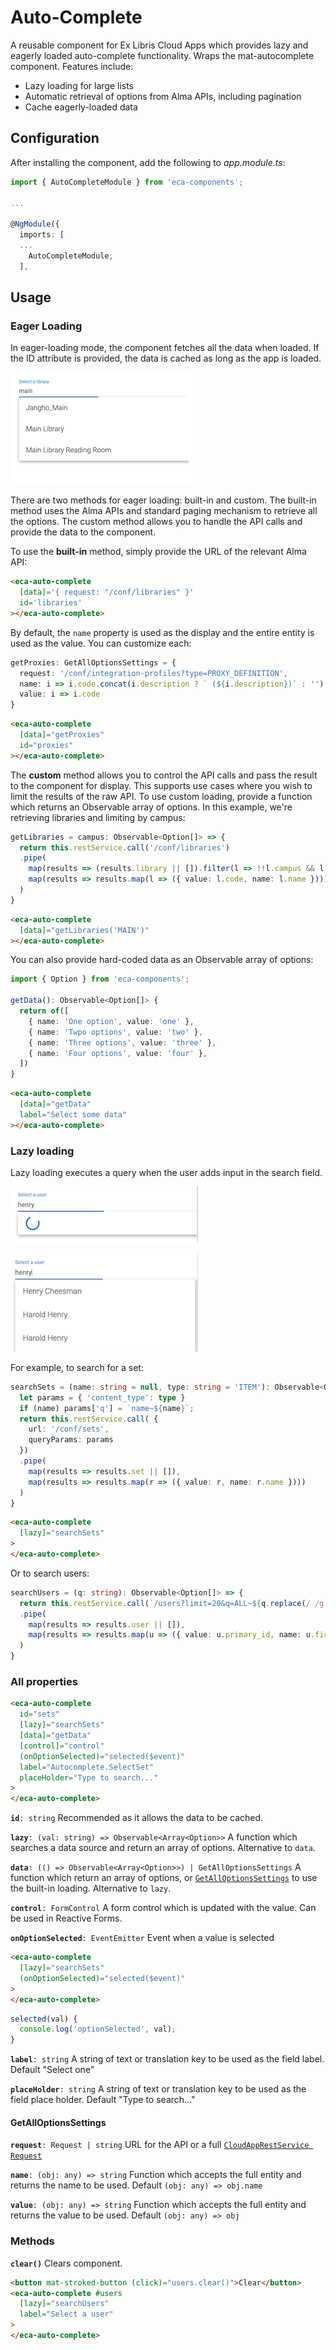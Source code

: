 # Auto-Complete

A reusable component for Ex Libris Cloud Apps which provides lazy and eagerly loaded auto-complete functionality. Wraps the mat-autocomplete component. Features include:
* Lazy loading for large lists
* Automatic retrieval of options from Alma APIs, including pagination
* Cache eagerly-loaded data

## Configuration
After installing the component, add the following to _app.module.ts_:

```typescript
import { AutoCompleteModule } from 'eca-components';

...

@NgModule({
  imports: [
  ...
    AutoCompleteModule,
  ],
```

## Usage

### Eager Loading
In eager-loading mode, the component fetches all the data when loaded. If the ID attribute is provided, the data is cached as long as the app is loaded.

![Auto-Complete](./screenshots/auto-complete-data.png)

There are two methods for eager loading: built-in and custom. The built-in method uses the Alma APIs and standard paging mechanism to retrieve all the options. The custom method allows you to handle the API calls and provide the data to the component.

To use the **built-in** method, simply provide the URL of the relevant Alma API:
```html
<eca-auto-complete
  [data]='{ request: "/conf/libraries" }'
  id='libraries'
></eca-auto-complete>
```

By default, the `name` property is used as the display and the entire entity is used as the value. You can customize each:

```ts
getProxies: GetAllOptionsSettings = {
  request: '/conf/integration-profiles?type=PROXY_DEFINITION',
  name: i => i.code.concat(i.description ? ` (${i.description})` : ''),
  value: i => i.code
}
```
```html
<eca-auto-complete
  [data]="getProxies"
  id="proxies"
></eca-auto-complete>
```

The **custom** method allows you to control the API calls and pass the result to the component for display. This supports use cases where you wish to limit the results of the raw API. To use custom loading, provide a function which returns an Observable array of options. In this example, we're retrieving libraries and limiting by campus:
```ts
getLibraries = campus: Observable<Option[]> => {
  return this.restService.call('/conf/libraries')
  .pipe(
    map(results => (results.library || []).filter(l => !!l.campus && l.campus.value==campus)),
    map(results => results.map(l => ({ value: l.code, name: l.name })))
  )
}
```
```html
<eca-auto-complete
  [data]="getLibraries('MAIN')"
></eca-auto-complete>
```

You can also provide hard-coded data as an Observable array of options:
```ts
import { Option } from 'eca-components';

getData(): Observable<Option[]> {
  return of([
    { name: 'One option', value: 'one' },
    { name: 'Twpo options', value: 'two' },
    { name: 'Three options', value: 'three' },
    { name: 'Four options', value: 'four' },
  ])
}
```
```html
<eca-auto-complete
  [data]="getData"
  label="Select some data"
></eca-auto-complete>
```

### Lazy loading
Lazy loading executes a query when the user adds input in the search field. 

![Lazy loading](./screenshots/auto-complete-lazy-loading.png)

![Lazy loaded](./screenshots/auto-complete-lazy-loaded.png)

For example, to search for a set:
```ts
searchSets = (name: string = null, type: string = 'ITEM'): Observable<Option[]> => {
  let params = { 'content_type': type }
  if (name) params['q'] = `name~${name}`;
  return this.restService.call( {
    url: '/conf/sets',
    queryParams: params
  })
  .pipe(
    map(results => results.set || []),
    map(results => results.map(r => ({ value: r, name: r.name })))
  )  
}
```
```html
<eca-auto-complete
  [lazy]="searchSets"
>
</eca-auto-complete>
```

Or to search users:
```ts
searchUsers = (q: string): Observable<Option[]> => {
  return this.restService.call(`/users?limit=20&q=ALL~${q.replace(/ /g,'%2b')}`)
  .pipe(
    map(results => results.user || []),
    map(results => results.map(u => ({ value: u.primary_id, name: u.first_name + ' ' + u.last_name })))
  )
}
```

### All properties

```html
<eca-auto-complete
  id="sets"
  [lazy]="searchSets"
  [data]="getData"
  [control]="control"
  (onOptionSelected)="selected($event)"
  label="Autocomplete.SelectSet"
  placeHolder="Type to search..."
>
</eca-auto-complete>
```

**`id`**`: string`
Recommended as it allows the data to be cached.

**`lazy`**`: (val: string) => Observable<Array<Option>>`
A function which searches a data source and return an array of options. Alternative to `data`.

**`data`**`: (() => Observable<Array<Option>>) | GetAllOptionsSettings`
A function which return an array of options, or [`GetAllOptionsSettings`](#GetAllOptionsSettings) to use the built-in loading. Alternative to `lazy`.

**`control`**`: FormControl`
A form control which is updated with the value. Can be used in Reactive Forms.

**`onOptionSelected`**`: EventEmitter`
Event when a value is selected

```html
<eca-auto-complete
  [lazy]="searchSets"
  (onOptionSelected)="selected($event)"
>
</eca-auto-complete>
```
```ts
selected(val) {
  console.log('optionSelected', val);
}
```

**`label`**`: string`
A string of text or translation key to be used as the field label. Default "Select one"

**`placeHolder`**`: string`
A string of text or translation key to be used as the field place holder. Default "Type to search..."


#### GetAllOptionsSettings
**`request`**`: Request | string`
URL for the API or a full [`CloudAppRestService Request`](https://developers.exlibrisgroup.com/cloudapps/docs/api/rest-service/#Request)

**`name`**`: (obj: any) => string`
Function which accepts the full entity and returns the name to be used. Default `(obj: any) => obj.name`

**`value`**`: (obj: any) => string`
Function which accepts the full entity and returns the value to be used. Default `(obj: any) => obj`

### Methods
**`clear()`**
Clears component.

```html
<button mat-stroked-button (click)="users.clear()">Clear</button>
<eca-auto-complete #users
  [lazy]="searchUsers"
  label="Select a user"
>
</eca-auto-complete>
```
